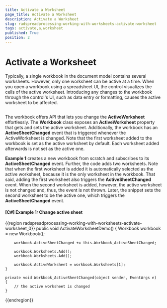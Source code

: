 ```yaml
---
title: Activate a Worksheet
page_title: Activate a Worksheet
description: Activate a Worksheet
slug: radspreadprocessing-working-with-worksheets-activate-worksheet
tags: activate,a,worksheet
published: True
position: 2
---
```


# Activate a Worksheet



Typically, a single workbook in the document model contains several worksheets. However, only one worksheet can be active at a time. When you open a workbook using a spreadsheet UI, the control visualizes the cells of the active worksheet. Introducing any changes to the workbook through the control's UI, such as data entry or formatting, causes the active worksheet to be affected.
      

## 

The workbook offers API that lets you change the __ActiveWorksheet__ effortlessly. The __Workbook__ class exposes an __ActiveWorksheet__ property that gets and sets the active worksheet. Additionally, the workbook has an __ActiveSheetChanged__ event that is triggered whenever the ActiveWorksheet is changed. Note that the first worksheet added to the workbook is set as the active worksheet by default. Each worksheet added afterwards is not set as the active one.
        

__Example 1__ creates a new workbook from scratch and subscribes to its __ActiveSheetChanged__ event. Further, the code adds two worksheets. Note that when the first worksheet is added it is automatically selected as the active worksheet, because it is the only worksheet in the workbook. That said, adding the first worksheet also triggers the __ActiveSheetChanged__ event. When the second worksheet is added, however, the active worksheet is not changed and, thus, the event is not thrown. Later, the snippet sets the second worksheet to be the active one, which triggers the __ActiveSheetChanged__ event.
        

#### __[C#] Example 1: Change active sheet__

{{region radspreadprocessing-working-with-worksheets-activate-worksheet_0}}
    public void ActivateWorksheetDemo()
    {
        Workbook workbook = new Workbook();

        workbook.ActiveSheetChanged += this.Workbook_ActiveSheetChanged;

        workbook.Worksheets.Add();
        workbook.Worksheets.Add();

        workbook.ActiveWorksheet = workbook.Worksheets[1];
    }

    private void Workbook_ActiveSheetChanged(object sender, EventArgs e)
    {
        // the active worksheet is changed
    }
{{endregion}}


